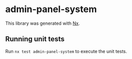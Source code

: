 # admin-panel-system

This library was generated with [Nx](https://nx.dev).

## Running unit tests

Run `nx test admin-panel-system` to execute the unit tests.
